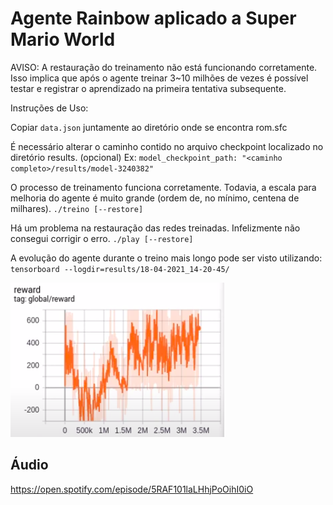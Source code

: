 # Agente Rainbow aplicado a Super Mario World

AVISO: A restauração do treinamento não está funcionando corretamente. Isso implica que após o agente treinar 3~10 milhões de vezes é possível testar e registrar o aprendizado na primeira tentativa subsequente. 

Instruções de Uso: 
 
Copiar `data.json` juntamente ao diretório onde se encontra rom.sfc

É necessário alterar o caminho contido no arquivo checkpoint localizado no diretório results. (opcional)
Ex: `model_checkpoint_path: "<caminho completo>/results/model-3240382"`

O processo de treinamento funciona corretamente. Todavia, a escala para melhoria do agente é muito grande (ordem de, no mínimo, centena de milhares). 
`./treino [--restore]`

Há um problema na restauração das redes treinadas. Infelizmente não consegui corrigir o erro.
`./play [--restore]`

A evolução do agente durante o treino mais longo pode ser visto utilizando:
`tensorboard --logdir=results/18-04-2021_14-20-45/`


![Aprendizado ao longo do tempo](aprendizado.png "Rainbow")

## Áudio

https://open.spotify.com/episode/5RAF101laLHhjPoOihI0iO
